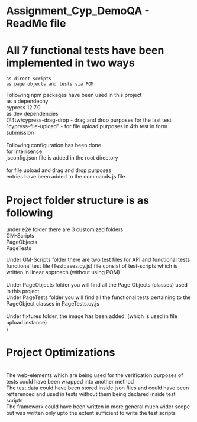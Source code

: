 # Assignment_Cyp_DemoQA - ReadMe file

# All 7 functional tests have been implemented in two ways
    as direct scripts
    as page objects and tests via POM
  
Following npm packages have been used in this project\
    as a dependecny \
        cypress 12.7.0 \
    as dev dependencies
    \
      @4tw/cypress-drag-drop - drag and drop purposes for the last test \
      "cypress-file-upload"  - for file upload purposes in 4th test in form submission
      \
      \
Following configuration has been done
\
for intellisence 
\
jsconfig.json file is added in the root directory
\
\
for file upload and drag and drop purposes
\
entries have been added to the commands.js file

# Project folder structure is as following 

under e2e folder there are  3 customized folders
\
GM-Scripts
\
PageObjects
\
PageTests

Under GM-Scripts folder there are two test files for API and functional tests
\
functional test file (Testcases.cy.js) file consist of test-scripts which is written in linear approach (without using POM)
\
\
Under PageObjects folder you will find all the Page Objects (classes) used in this project
\
Under PageTests folder you will find all the functional tests pertaining to the PageObject classes in PageTests.cy.js
\
\
Under fixtures folder, the image has been added. (which is used in file upload instance)
\
\
# Project Optimizations
\
The web-elements which are being used for the verification purposes of tests could have been wrapped into another method
\
The test data could have been stored inside json files and could have been refferenced and used in tests without them being declared inside test scripts
\
The framework could have been written in more general much wider scope but was written only upto the extent sufficient to write the test scripts
